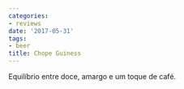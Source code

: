 ```yaml
---
categories:
- reviews
date: '2017-05-31'
tags:
- beer
title: Chope Guiness
---
```


Equilíbrio entre doce, amargo e um toque de café.